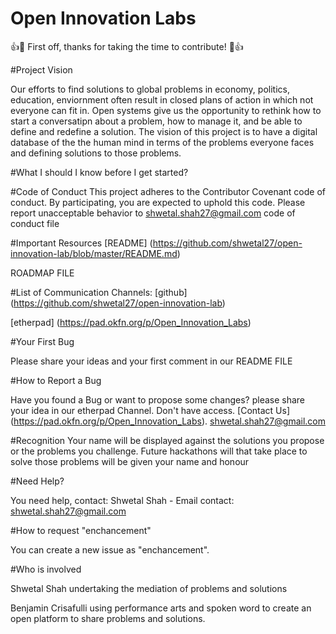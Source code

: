 # Open Innovation Labs
:+1::tada: First off, thanks for taking the time to contribute! :tada::+1:

#Project Vision

Our efforts to find solutions to global problems in economy, politics, education, enviornment often result in closed plans of action in which  not everyone can fit in. Open systems give us the opportunity to rethink how to start a conversatipn about a problem, how to manage it, and be able to define and redefine a solution.
The vision of this project is to have a digital database of the the human mind in terms of the problems everyone faces and defining solutions to those problems.

#What I should I know before I get started?

#Code of Conduct
This project adheres to the Contributor Covenant code of conduct. By participating, you are expected to uphold this code. Please report unacceptable behavior to shwetal.shah27@gmail.com
code of conduct file

#Important Resources
[README] (https://github.com/shwetal27/open-innovation-lab/blob/master/README.md)

ROADMAP FILE

#List of Communication Channels:
[github] (https://github.com/shwetal27/open-innovation-lab)

[etherpad] (https://pad.okfn.org/p/Open_Innovation_Labs)

#Your First Bug

Please share your ideas and your first comment in our README FILE

#How to Report a Bug

Have you found a Bug or want to propose some changes? please share your idea in our etherpad Channel. Don't have access. [Contact Us] (https://pad.okfn.org/p/Open_Innovation_Labs). shwetal.shah27@gmail.com

#Recognition
Your name will be displayed against the solutions you propose or the problems you challenge. Future hackathons will that take place to solve those problems will be given your name and honour

#Need Help?

You need help, contact: Shwetal Shah - Email contact: shwetal.shah27@gmail.com

#How to request "enchancement"

You can create a new issue as "enchancement".

#Who is involved

Shwetal Shah undertaking the mediation of problems and solutions

Benjamin Crisafulli using performance arts and spoken word to create an open platform to share problems and solutions.

